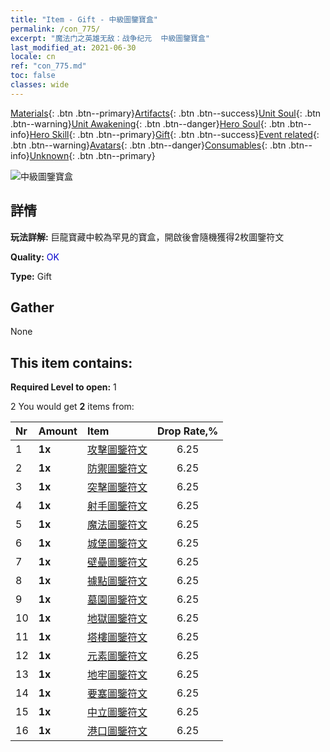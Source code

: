 ```yaml
---
title: "Item - Gift - 中級圖鑒寶盒"
permalink: /con_775/
excerpt: "魔法门之英雄无敌：战争纪元  中級圖鑒寶盒"
last_modified_at: 2021-06-30
locale: cn
ref: "con_775.md"
toc: false
classes: wide
---
```

 [Materials](/ItemsCN/){: .btn .btn--primary}[Artifacts](/ItemsCN/Artifacts/){: .btn .btn--success}[Unit Soul](/ItemsCN/UnitSoul/){: .btn .btn--warning}[Unit Awakening](/ItemsCN/UnitAwakening/){: .btn .btn--danger}[Hero Soul](/ItemsCN/HeroSoul/){: .btn .btn--info}[Hero Skill](/ItemsCN/HeroSkill/){: .btn .btn--primary}[Gift](/ItemsCN/Gift/){: .btn .btn--success}[Event related](/ItemsCN/Events/){: .btn .btn--warning}[Avatars](/ItemsCN/Avatars/){: .btn .btn--danger}[Consumables](/ItemsCN/Consumables/){: .btn .btn--info}[Unknown](/ItemsCN/Unknown/){: .btn .btn--primary}

 ![中級圖鑒寶盒](/images/t/i_tujianhezi2.png)

## 詳情
 **玩法詳解:** 巨龍寶藏中較為罕見的寶盒，開啟後會隨機獲得2枚圖鑒符文

 **Quality:** <span style="color: #0000CD">OK</span>

 **Type:** Gift

## Gather

  None

## This item contains:

 **Required Level to open:** 1

 2 You would get **2** items  from:

  | Nr | Amount |     Item    | Drop Rate,% |
  |:---|:-------|:------------|:---------:|
  | 1 |  **1x** | [攻擊圖鑒符文](/cn/Items/con_734/) | 6.25 | 
  | 2 |  **1x** | [防禦圖鑒符文](/cn/Items/con_739/) | 6.25 | 
  | 3 |  **1x** | [突擊圖鑒符文](/cn/Items/con_741/) | 6.25 | 
  | 4 |  **1x** | [射手圖鑒符文](/cn/Items/con_742/) | 6.25 | 
  | 5 |  **1x** | [魔法圖鑒符文](/cn/Items/con_746/) | 6.25 | 
  | 6 |  **1x** | [城堡圖鑒符文](/cn/Items/con_752/) | 6.25 | 
  | 7 |  **1x** | [壁壘圖鑒符文](/cn/Items/con_753/) | 6.25 | 
  | 8 |  **1x** | [據點圖鑒符文](/cn/Items/con_754/) | 6.25 | 
  | 9 |  **1x** | [墓園圖鑒符文](/cn/Items/con_755/) | 6.25 | 
  | 10 |  **1x** | [地獄圖鑒符文](/cn/Items/con_777/) | 6.25 | 
  | 11 |  **1x** | [塔樓圖鑒符文](/cn/Items/con_785/) | 6.25 | 
  | 12 |  **1x** | [元素圖鑒符文](/cn/Items/con_791/) | 6.25 | 
  | 13 |  **1x** | [地牢圖鑒符文](/cn/Items/con_792/) | 6.25 | 
  | 14 |  **1x** | [要塞圖鑒符文](/cn/Items/con_818/) | 6.25 | 
  | 15 |  **1x** | [中立圖鑒符文](/cn/Items/con_869/) | 6.25 | 
  | 16 |  **1x** | [港口圖鑒符文](/cn/Items/con_868/) | 6.25 | 
